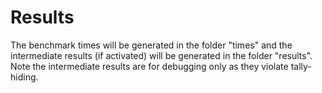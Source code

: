 # Results

The benchmark times will be generated in the folder "times" and the intermediate results (if activated) will be generated in the folder "results".
Note the intermediate results are for debugging only as they violate tally-hiding.